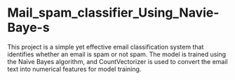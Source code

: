 # Mail_spam_classifier_Using_Navie-Baye-s
This project is a simple yet effective email classification system that identifies whether an email is spam or not spam. The model is trained using the Naïve Bayes algorithm, and CountVectorizer is used to convert the email text into numerical features for model training.
